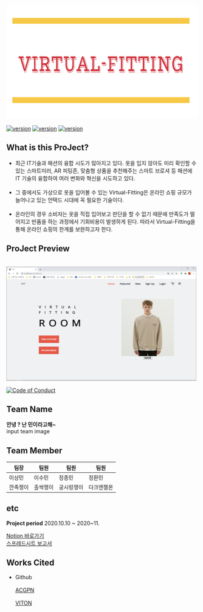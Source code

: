 <img src="/readme/logo.png" width="1000px" height="300px"></img><br/>


[![version](https://img.shields.io/badge/Python-3.7.6-blue)](https://www.python.org/) 
[![version](https://img.shields.io/badge/Flask-1.1.1-blue)](https://flask-docs-kr.readthedocs.io/ko/latest/) 
[![version](https://img.shields.io/badge/Pytorch%20-1.6.0-blue)](https://pytorch.org/) 

## What is this ProJect?
* 최근 IT기술과 패션의 융합 시도가 많아지고 있다. 옷을 입지 않아도 미리 확인할 수 있는 스마트미러, AR 피팅존, 맞춤형 상품을 추천해주는 스마트 브로셔 등 패션에 IT 기술의 융합하여 여러 변화와 혁신을 시도하고 있다.
<br></br>
* 그 중에서도 가상으로 옷을 입어볼 수 있는 Virtual-Fitting은 온라인 쇼핑 규모가 늘어나고 있는 언택드 시대에 꼭 필요한 기술이다.
<br></br>
* 온라인의 경우 소비자는 옷을 직접 입어보고 판단을 할 수 없기 때문에 만족도가 떨어지고 반품을 하는 과정에서 기회비용이 발생하게 된다. 따라서 Virtual-Fitting을 통해 온라인 쇼핑의 한계를 보완하고자 한다.


## ProJect Preview 

<br>
<img src="/readme/preview.png" width="500px" height="300px"></img>
<br/>

[![Code of Conduct](https://img.shields.io/badge/%E2%9D%A4-code%20of%20conduct-blue.svg?style=flat)](https://github.com/JEONGHWANMIN/Virtual-Fitting_ByMin/blob/master/README.md) 

## Team Name

**안녕 ? 난 민이라고해~**
<br>input team image</br>

## Team Member
팀장|팀원|팀원|팀원
---|---|---|---
이상민|이수민|정종민|정환민
깐족쟁이|촐싹쟁이|궁시렁쟁이|다크엔젤몬

## etc


**Project period**
2020.10.10 ~ 2020~11.


[Notion 바로가기](https://www.notion.so/AI-27c20722167c456e84110791cca0771c)
<br>[스프레드시트 보고서](https://docs.google.com/spreadsheets/u/0/d/1VYxDzwDt88ND5S6YmfKAdz-pvAp3t1nZ/edit?usp=sheets_home&ths=true)</br>

## Works Cited
* Github <br></br>
[ACGPN](https://github.com/switchablenorms/DeepFashion_Try_On)<br></br>
[VITON](https://github.com/xthan/VITON)
